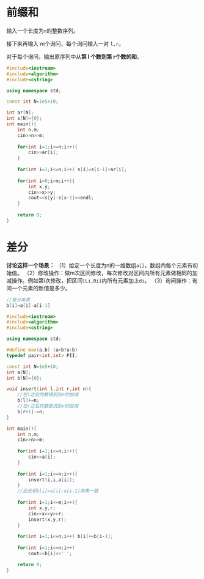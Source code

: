 # 前缀和

输入一个长度为`n`的整数序列。

接下来再输入 m个询问，每个询问输入一对 `l,r`。

对于每个询问，输出原序列中从**第 l 个数到第 r个数的和**。

```c++
#include<iostream>
#include<algorithm>
#include<cstring>

using namespace std;

const int N=1e5+10;

int ar[N];
int s[N]={0};
int main(){
    int n,m;
    cin>>n>>m;
    
    for(int i=1;i<=n;i++){
        cin>>ar[i];
    }
    
    for(int i=1;i<=n;i++) s[i]=s[i-1]+ar[i];
    
    for(int i=0;i<m;i++){
        int x,y;
        cin>>x>>y;
        cout<<s[y]-s[x-1]<<endl;
    }
    
    return 0;
}
```

# 差分

**讨论这样一个场景：**
（1）给定一个长度为n的一维数组`a[]`，数组内每个元素有初始值。
（2）修改操作：做m次区间修改，每次修改对区间内所有元素做相同的加减操作。例如第i次修改，把区间`[Li,Ri]`内所有元素加上`di`。
（3）询问操作：询问一个元素的新值是多少。

```c++
//差分本质
b[i]=a[i]-a[i-1]
```

```c++
#include<iostream>
#include<algorithm>
#include<cstring>

using namespace std;

#define max(a,b) (a>b?a:b)
typedef pair<int,int> PII;

const int N=1e5+10;
int a[N];
int b[N]={0};

void insert(int l,int r,int n){
    //在l之后的数得到到n的加减
    b[l]+=n;
    //在r之后的数抵消到n的加减
    b[r+1]-=n;
}

int main(){
    int n,m;
    cin>>n>>m;
    
    for(int i=1;i<=n;i++){
        cin>>a[i];
    }
    
    for(int i=1;i<=n;i++){
        insert(i,i,a[i]);
    }
    //此处和b[i]=a[i]-a[i-1]效果一致
    
    for(int i=1;i<=m;i++){
        int x,y,r;
        cin>>x>>y>>r;
        insert(x,y,r);
    }
    
    for(int i=1;i<=n;i++) b[i]+=b[i-1];
    
    for(int i=1;i<=n;i++)
        cout<<b[i]<<' ';

    return 0;
}

```

